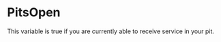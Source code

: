 # PitsOpen <Badge text="boolean" />

This variable is true if you are currently able to receive service in your pit. 
